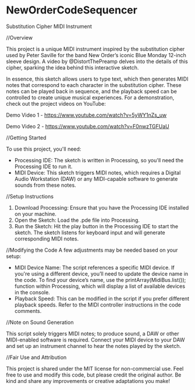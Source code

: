 # NewOrderCodeSequencer

Substitution Cipher MIDI Instrument

//Overview

This project is a unique MIDI instrument inspired by the substitution cipher used by Peter Saville for the band New Order’s iconic Blue Monday 12-inch sleeve design. A video by @DistortThePreamp delves into the details of this cipher, sparking the idea behind this interactive sketch.

In essence, this sketch allows users to type text, which then generates MIDI notes that correspond to each character in the substitution cipher. These notes can be played back in sequence, and the playback speed can be controlled to create unique musical experiences. For a demonstration, check out the project videos on YouTube:

Demo Video 1 - https://www.youtube.com/watch?v=5yWY1nZs_uw

Demo Video 2 - https://www.youtube.com/watch?v=F0nwzTGFUaU

//Getting Started

To use this project, you'll need:
- Processing IDE: The sketch is written in Processing, so you'll need the Processing IDE to run it.
- MIDI Device: This sketch triggers MIDI notes, which requires a Digital Audio Workstation (DAW) or any MIDI-capable software to generate sounds from these notes.

//Setup Instructions

1) Download Processing: Ensure that you have the Processing IDE installed on your machine.
2) Open the Sketch: Load the .pde file into Processing.
3) Run the Sketch: Hit the play button in the Processing IDE to start the sketch. The sketch listens for keyboard input and will generate corresponding MIDI notes.

//Modifying the Code
A few adjustments may be needed based on your setup:

- MIDI Device Name: The script references a specific MIDI device. If you're using a different device, you’ll need to update the device name in the code. To find your device’s name, use the printArray(MidiBus.list()); function within Processing, which will display a list of available devices in the console.
- Playback Speed: This can be modified in the script if you prefer different playback speeds. Refer to the MIDI controller instructions in the code comments.

//Note on Sound Generation

This script solely triggers MIDI notes; to produce sound, a DAW or other MIDI-enabled software is required. Connect your MIDI device to your DAW and set up an instrument channel to hear the notes played by the sketch.

//Fair Use and Attribution

This project is shared under the MIT license for non-commercial use. Feel free to use and modify this code, but please credit the original author. Be kind and share any improvements or creative adaptations you make!

